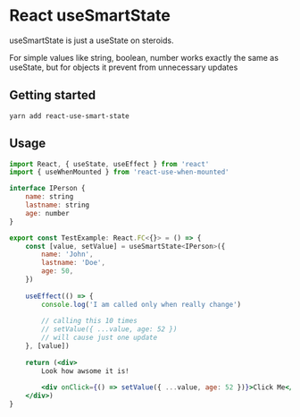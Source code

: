 # React useSmartState

useSmartState is just a useState on steroids. 

For simple values like string, boolean, number works exactly the same as useState, but for objects it prevent from unnecessary updates

## Getting started

```
yarn add react-use-smart-state
```

## Usage

```jsx
import React, { useState, useEffect } from 'react'
import { useWhenMounted } from 'react-use-when-mounted'

interface IPerson {
    name: string
    lastname: string
    age: number
}

export const TestExample: React.FC<{}> = () => {
    const [value, setValue] = useSmartState<IPerson>({
        name: 'John',
        lastname: 'Doe',
        age: 50,
    })
    
    useEffect(() => {
        console.log('I am called only when really change')
        
        // calling this 10 times
        // setValue({ ...value, age: 52 })
        // will cause just one update
    }, [value])
    
    return (<div>
        Look how awsome it is!
        
        <div onClick={() => setValue({ ...value, age: 52 })}>Click Me</div>
    </div>)
}
```
